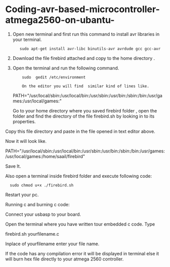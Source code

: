 # Coding-avr-based-microcontroller-atmega2560-on-ubantu-





1) Open new terminal and first run this command to install avr libraries in your terminal.

          sudo apt-get install avr-libc binutils-avr avrdude gcc gcc-avr

2)  Download the file firebird attached and copy to the home directory .

3)  Open the terminal and run the following command.

            sudo  gedit /etc/environment

            On the editor you will find  similar kind of lines like.

       PATH="/usr/local/sbin:/usr/local/bin:/usr/sbin:/usr/bin:/sbin:/bin:/usr/games:/usr/local/games:"

       Go to your home directory where you saved firebird folder , open the folder and find the directory of the file firebird.sh by looking in to its properties.

Copy this file directory and paste in the file opened in text editor above.

Now it will look like.

PATH="/usr/local/sbin:/usr/local/bin:/usr/sbin:/usr/bin:/sbin:/bin:/usr/games:/usr/local/games:/home/saail/firebird"

Save It.

Also open a terminal inside firebird folder and execute following code:

      sudo chmod u+x ./firebird.sh

Restart your pc.



Running c and burning c code:

Connect your usbasp to your board.

Open the terminal where you have written tour embedded c code. Type

firebird.sh yourfilename.c       

Inplace of yourfilename enter your file name.

If the code has any compilation error it will be displayed in terminal else it will burn hex file directly to your atmega 2560 controller.


   


       

      
